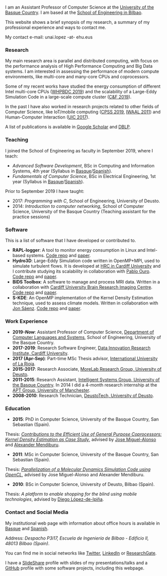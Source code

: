 I am an Assistant Professor of Computer Science at the [University of the Basque Country](https://www.ehu.eus/en). I am based at the [School of Engineering in Bilbao](https://www.ehu.eus/en/web/ingeniaritza-bilbo).

This website shows a brief synopsis of my research, a summary of my professional experience and ways to contact me.

My contact e-mail: unai.lopez -at- ehu.eus

### Research

My main research area is parallel and distributed computing, with focus on the performance analysis of High Performance Computing and Big Data systems. I am interested in assessing the performance of modern compute environments, like multi-core and many-core CPUs and coprocessors.

Some of my recent works have studied the energy consumption of different Intel multi-core CPUs ([WHPBDC 2019](https://ieeexplore.ieee.org/abstract/document/9060093/)) and the scalability of a Large-Eddy Simulation Code in a large-scale compute cluster ([C&F 2019](https://www.sciencedirect.com/science/article/pii/S0045793018307424)).

In the past I have also worked in research projects related to other fields of Computer Science, like IoT/mobile computing ([CPSS 2019](http://ceur-ws.org/Vol-2530/paper7.pdf), [IWAAL 2011](https://link.springer.com/chapter/10.1007/978-3-642-21303-8_5)) and Human-Computer Interaction ([UIC 2017](https://ieeexplore.ieee.org/abstract/document/8397542/)).

A list of publications is available in [Google Scholar](https://scholar.google.es/citations?user=Z8HTo5MAAAAJ) and [DBLP](https://dblp.org/pers/l/Lopez=Novoa:Unai.html).

### Teaching

I joined the School of Engineering as faculty in September 2019, where I teach:

- _Advanced Software Development_, BSc in Computing and Information Systems, 4th year (Syllabus in [Basque](https://www.ehu.eus/eu/kudeaketaren-eta-informazio-sistemen-informatikaren-ingeniaritzako-gradua-bizkaia/kreditu-eta-irakasgaiak-ikasturteka?p_redirect=consultaAsignatura&p_cod_proceso=egr&p_anyo_acad=20190&p_ciclo=X&p_curso=4&p_cod_asignatura=27712)/[Spanish](https://www.ehu.eus/es/grado-ingenieria-informatica-de-gestion-y-sistemas-de-informacion-bizkaia/creditos-y-asignaturas-por-curso?p_redirect=consultaAsignatura&p_cod_proceso=egr&p_anyo_acad=20190&p_ciclo=X&p_curso=4&p_cod_asignatura=27712)).
- _Fundamentals of Computer Science_, BSc in Electrical Engineering, 1st year (Syllabus in [Basque](https://www.ehu.eus/eu/ingeniaritza-elektrikoko-gradua-bizkaia/kreditu-eta-irakasgaiak-ikasturteka?p_redirect=consultaAsignatura&p_cod_proceso=egr&p_anyo_acad=20190&p_ciclo=X&p_curso=1&p_cod_asignatura=27679)/[Spanish](https://www.ehu.eus/es/grado-ingenieria-electrica-bizkaia/creditos-y-asignaturas-por-curso?p_redirect=consultaAsignatura&p_cod_proceso=egr&p_anyo_acad=20190&p_ciclo=X&p_curso=1&p_cod_asignatura=27679)).

Prior to September 2019 I have taught:

- 2017: _Programming with C_, School of Engineering, University of Deusto. 
- 2014: _Introduction to computer networking_, School of Computer Science, University of the Basque Country (Teaching assistant for the practice sessions)

### Software

This is a list of software that I have developed or contributed to.

- **RAPL-logger**: A tool to monitor energy consumption in Linux and Intel-based systems. [Code repo](https://github.com/ulopeznovoa/RAPL-logger) and [paper](https://ieeexplore.ieee.org/abstract/document/9060093/).
- **Hydro3D**: Large-Eddy Simulation code written in OpenMP+MPI, used to simulate turbulent flows. It is developed at [HRC in Cardiff University](https://www.cardiff.ac.uk/research/explore/research-units/hydro-environmental-research-centre) and I contribute studying its scalability in collaboration with [Pablo Ouro](https://www.cardiff.ac.uk/people/view/507914-ouro-barba-pablo). [Code repo](https://github.com/OuroPablo/Hydro3D) and [paper](https://www.sciencedirect.com/science/article/pii/S0045793018307424).
- **BIDS Toolbox**: A software to manage and process MRI data. Written in a collaboration with [Cardiff University Brain Research Imaging Centre](https://www.cardiff.ac.uk/cardiff-university-brain-research-imaging-centre). [Code repo](https://github.com/cardiff-brain-research-imaging-centre/bids-toolbox) and [paper](https://ieeexplore.ieee.org/document/9060259).
- **S-KDE**: An OpenMP implementation of the Kernel Density Estimation technique, used to assess climate models. Written in collaboration with [Jon Sáenz](http://www.ehu.eus/eolo/jsaenz.html). [Code repo](https://github.com/ulopeznovoa/kde_openmp) and [paper](https://journals.sagepub.com/doi/abs/10.1177/1094342015576813).

### Work Experience

- **2019-**___Now___: Assistant Professor of Computer Science, [Department of Computer Languages and Systems](https://www.ehu.eus/es/web/lsi/), School of Engineering, University of the Basque Country.
- **2017-2019**: Research Software Engineer, [Data Innovation Research Institute, Cardiff University](https://www.cardiff.ac.uk/data-innovation-research-institute).
- **2017 (Apr-Sep)**: Part-time MSc Thesis advisor, [International University of La Rioja](https://en.unir.net/).
- **2015-2017**: Research Associate, [MoreLab Research Group, University of Deusto](https://morelab.deusto.es/).
- **2011-2015**: Research Assistant, [Intelligent Systems Group, University of the Basque Country](http://www.sc.ehu.es/ccwbayes/). In 2014 I did a 4-month research internship at the [APT Group, University of Manchester](http://apt.cs.manchester.ac.uk/).
- **2008-2010**: Research Technician, [DeustoTech, University of Deusto](https://deustotech.deusto.es/).

### Education

- **2015**: PhD in Computer Science, University of the Basque Country, San Sebastian (Spain). 

Thesis: [_Contributions to the Efficient Use of General Purpose Coprocessors: Kernel Density Estimation as Case Study_](https://github.com/isg-ehu/PhD-Dissertations/raw/master/2015_phd_unai_lopez-nova.pdf), advised by [Jose Miguel-Alonso](http://www.sc.ehu.es/acwmialj/) and [Alexander Mendiburu](http://www.sc.ehu.es/ccwbayes/members/amendiburu/alex.html).

- **2011**: MSc in Computer Science, University of the Basque Country, San Sebastian (Spain). 

Thesis: [_Parallelization of a Molecular Dynamics Simulation Code using OpenCL_](http://www.ehu.es/sgi/ARCHIVOS/MSIA_UnaiLopez.pdf), advised by Jose Miguel-Alonso and Alexander Mendiburu.

- **2010**: BSc in Computer Science, University of Deusto, Bilbao (Spain). 

Thesis: _A platform to enable shopping for the blind using mobile technologies_, advised by [Diego López-de-Ipiña](http://paginaspersonales.deusto.es/dipina/).

### Contact and Social Media

My institutional web page with information about office hours is available in [Basque](https://www.ehu.eus/eu/kudeaketaren-eta-informazio-sistemen-informatikaren-ingeniaritzako-gradua-bizkaia/irakasleak?p_redirect=consultaTutorias&p_anyo_acad=20190&p_idp=458123) and [Spanish](https://www.ehu.eus/es/grado-ingenieria-informatica-de-gestion-y-sistemas-de-informacion-bizkaia/profesorado?p_redirect=consultaTutorias&p_anyo_acad=20190&p_idp=458123).

Address: _Despacho P3i17, Escuela de Ingeniería de Bilbao - Edificio II, 48013 Bilbao (Spain)_.

You can find me in social networks like [Twitter](https://twitter.com/ulopeznovoa), [LinkedIn](https://www.linkedin.com/in/unailopez) or [ResearchGate](https://www.researchgate.net/profile/Unai_Lopez-Novoa).

I have a [SlideShare](https://www.slideshare.net/unlopez) profile with slides of my presentations/talks and a [GitHub](https://github.com/ulopeznovoa) profile with some software projects, including this webpage.
